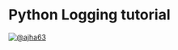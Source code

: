 # Python Logging tutorial

[![@ajha63](https://upload.wikimedia.org/wikipedia/commons/6/61/DevelopByAjha63.png)](https://github.com/ajha63/loggingtut)
